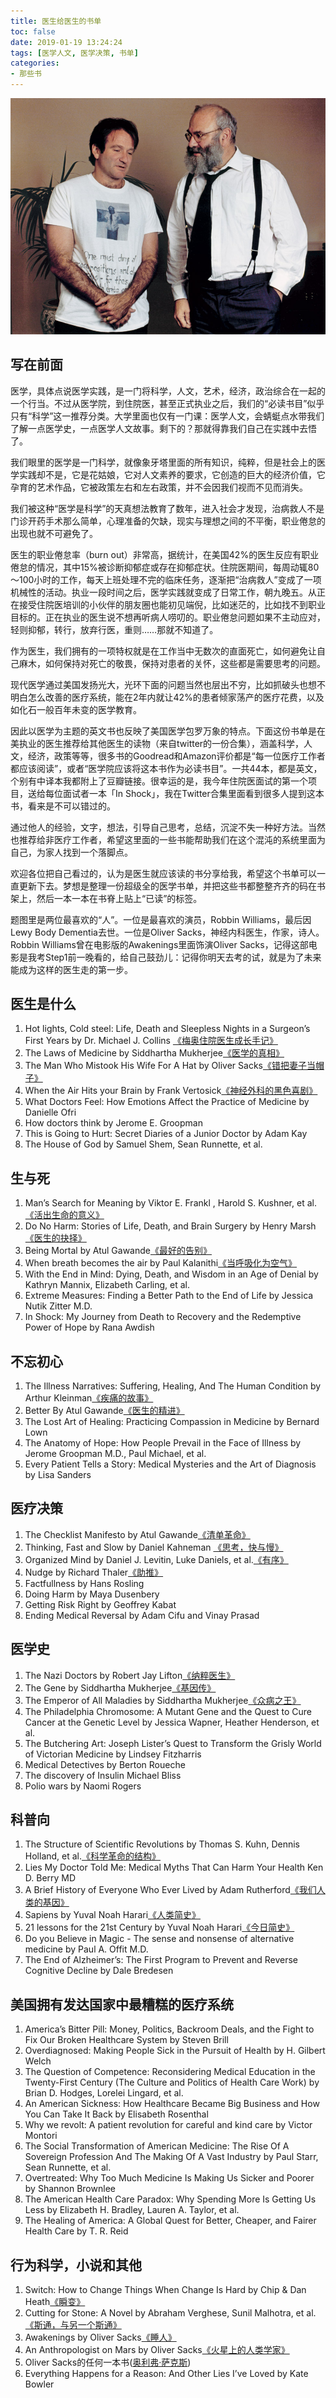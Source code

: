 ```yaml
---
title: 医生给医生的书单
toc: false
date: 2019-01-19 13:24:24
tags: [医学人文, 医学决策, 书单]
categories:
- 那些书
---
```


![Robbin Williams and Oliver Sacks](OandR.jpg)

<!--more-->

## 写在前面

医学，具体点说医学实践，是一门将科学，人文，艺术，经济，政治综合在一起的一个行当。不过从医学院，到住院医，甚至正式执业之后，我们的“必读书目”似乎只有“科学”这一推荐分类。大学里面也仅有一门课：医学人文，会蜻蜓点水带我们了解一点医学史，一点医学人文故事。剩下的？那就得靠我们自己在实践中去悟了。

我们眼里的医学是一门科学，就像象牙塔里面的所有知识，纯粹，但是社会上的医学实践却不是，它是花姑娘，它对人文素养的要求，它创造的巨大的经济价值，它孕育的艺术作品，它被政策左右和左右政策，并不会因我们视而不见而消失。

我们被这种“医学是科学”的天真想法教育了数年，进入社会才发现，治病救人不是门诊开药手术那么简单，心理准备的欠缺，现实与理想之间的不平衡，职业倦怠的出现也就不可避免了。

医生的职业倦怠率（burn out）非常高，据统计，在美国42%的医生反应有职业倦怠的情况，其中15%被诊断抑郁症或存在抑郁症状。住院医期间，每周动辄80～100小时的工作，每天上班处理不完的临床任务，逐渐把“治病救人”变成了一项机械性的活动。执业一段时间之后，医学实践就变成了日常工作，朝九晚五。从正在接受住院医培训的小伙伴的朋友圈也能初见端倪，比如迷茫的，比如找不到职业目标的。正在执业的医生说不想再听病人唠叨的。职业倦怠问题如果不主动应对，轻则抑郁，转行，放弃行医，重则……那就不知道了。

作为医生，我们拥有的一项特权就是在工作当中无数次的直面死亡，如何避免让自己麻木，如何保持对死亡的敬畏，保持对患者的关怀，这些都是需要思考的问题。

现代医学通过美国发扬光大，光环下面的问题当然也层出不穷，比如抓破头也想不明白怎么改善的医疗系统，能在2年内就让42%的患者倾家荡产的医疗花费，以及如化石一般百年未变的医学教育。

因此以医学为主题的英文书也反映了美国医学包罗万象的特点。下面这份书单是在美执业的医生推荐给其他医生的读物（来自twitter的一份合集），涵盖科学，人文，经济，政策等等，很多书的Goodread和Amazon评价都是“每一位医疗工作者都应该阅读”，或者“医学院应该将这本书作为必读书目”。一共44本，都是英文，个别有中译本我都附上了豆瓣链接。很幸运的是，我今年住院医面试的第一个项目，送给每位面试者一本「In Shock」，我在Twitter合集里面看到很多人提到这本书，看来是不可以错过的。

通过他人的经验，文字，想法，引导自己思考，总结，沉淀不失一种好方法。当然也推荐给非医疗工作者，希望这里面的一些书能帮助我们在这个混沌的系统里面为自己，为家人找到一个落脚点。

欢迎各位把自己看过的，认为是医生就应该读的书分享给我，希望这个书单可以一直更新下去。梦想是整理一份超级全的医学书单，并把这些书都整整齐齐的码在书架上，然后一本一本在书脊上贴上“已读”的标签。

题图里是两位最喜欢的“人”。一位是最喜欢的演员，Robbin Williams，最后因Lewy Body Dementia去世。一位是Oliver Sacks，神经内科医生，作家，诗人。Robbin Williams曾在电影版的Awakenings里面饰演Oliver Sacks，记得这部电影是我考Step1前一晚看的，给自己鼓劲儿：记得你明天去考的试，就是为了未来能成为这样的医生走的第一步。

## 医生是什么

1. Hot lights, Cold steel: Life, Death and Sleepless Nights in a Surgeon’s First Years by Dr. Michael J. Collins [《梅奥住院医生成长手记》](https://book.douban.com/subject/26759891/)
2. The Laws of Medicine by Siddhartha Mukherjee[《医学的真相》](https://book.douban.com/subject/26844088/)
3. The Man Who Mistook His Wife For A Hat by Oliver Sacks[《错把妻子当帽子》](https://book.douban.com/subject/4742971/)
4. When the Air Hits your Brain by Frank Vertosick[《神经外科的黑色喜剧》](https://book.douban.com/subject/1852700/)
5. What Doctors Feel: How Emotions Affect the Practice of Medicine by Danielle Ofri 
6. How doctors think by Jerome E. Groopman
7. This is Going to Hurt: Secret Diaries of a Junior Doctor by Adam Kay
8. The House of God by Samuel Shem, Sean Runnette, et al.

## 生与死

1. Man’s Search for Meaning by Viktor E. Frankl , Harold S. Kushner, et al.[《活出生命的意义》](https://book.douban.com/subject/5330333/)
2. Do No Harm: Stories of Life, Death, and Brain Surgery by Henry Marsh [《医生的抉择》](https://book.douban.com/subject/27059494/)
3. Being Mortal by Atul Gawande[《最好的告别》](https://book.douban.com/subject/26576861/)
4. When breath becomes the air by Paul Kalanithi[《当呼吸化为空气》](https://book.douban.com/subject/26896859/)
5. With the End in Mind: Dying, Death, and Wisdom in an Age of Denial by Kathryn Mannix, Elizabeth Carling, et al.
6. Extreme Measures: Finding a Better Path to the End of Life by Jessica Nutik Zitter M.D.
7. In Shock: My Journey from Death to Recovery and the Redemptive Power of Hope by Rana Awdish

## 不忘初心

1. The Illness Narratives: Suffering, Healing, And The Human Condition by Arthur Kleinman[《疾痛的故事》](https://book.douban.com/subject/27609306/)
2. Better By Atul Gawande[《医生的精进》](https://book.douban.com/subject/26578141/)
3. The Lost Art of Healing: Practicing Compassion in Medicine by Bernard Lown
4. The Anatomy of Hope: How People Prevail in the Face of Illness by Jerome Groopman M.D., Paul Michael, et al.
5. Every Patient Tells a Story: Medical Mysteries and the Art of Diagnosis by Lisa Sanders

## 医疗决策

1. The Checklist Manifesto by Atul Gawande[《清单革命》](https://book.douban.com/subject/10788371/)
2. Thinking, Fast and Slow by Daniel Kahneman [《思考，快与慢》](https://book.douban.com/subject/10785583/)
3. Organized Mind by Daniel J. Levitin, Luke Daniels, et al.[《有序》](https://book.douban.com/subject/30205294/)
4. Nudge by Richard Thaler[《助推》](https://book.douban.com/subject/4022709/)
5. Factfullness by Hans Rosling
6. Doing Harm by Maya Dusenbery 
7. Getting Risk Right by Geoffrey Kabat
8. Ending Medical Reversal by Adam Cifu and Vinay Prasad

## 医学史

1. The Nazi Doctors by Robert Jay Lifton[《纳粹医生》](https://book.douban.com/subject/26865732/)
2. The Gene by Siddhartha Mukherjee[《基因传》](https://book.douban.com/subject/27168433/)
3. The Emperor of All Maladies by Siddhartha Mukherjee[《众病之王》](https://book.douban.com/subject/20507206/)
4. The Philadelphia Chromosome: A Mutant Gene and the Quest to Cure Cancer at the Genetic Level by Jessica Wapner, Heather Henderson, et al.
5. The Butchering Art: Joseph Lister’s Quest to Transform the Grisly World of Victorian Medicine by Lindsey Fitzharris 
6. Medical Detectives by Berton Roueche
7. The discovery of Insulin Michael Bliss 
8. Polio wars by Naomi Rogers

## 科普向

1. The Structure of Scientific Revolutions by Thomas S. Kuhn, Dennis Holland, et al.[《科学革命的结构》](https://book.douban.com/subject/1123740/)
2. Lies My Doctor Told Me: Medical Myths That Can Harm Your Health Ken D. Berry MD
3. A Brief History of Everyone Who Ever Lived by Adam Rutherford[《我们人类的基因》](https://book.douban.com/subject/27084491/)
4. Sapiens by Yuval Noah Harari[《人类简史》](https://book.douban.com/subject/26953606/)
5. 21 lessons for the 21st Century by Yuval Noah Harari[《今日简史》](https://book.douban.com/subject/30259720/)
6. Do you Believe in Magic - The sense and nonsense of alternative medicine by Paul A. Offit M.D.
7. The End of Alzheimer’s: The First Program to Prevent and Reverse Cognitive Decline by Dale Bredesen

## 美国拥有发达国家中最糟糕的医疗系统

1. America’s Bitter Pill: Money, Politics, Backroom Deals, and the Fight to Fix Our Broken Healthcare System by Steven Brill 
2. Overdiagnosed: Making People Sick in the Pursuit of Health by H. Gilbert Welch
3. The Question of Competence: Reconsidering Medical Education in the Twenty-First Century (The Culture and Politics of Health Care Work) by Brian D. Hodges, Lorelei Lingard, et al.
4. An American Sickness: How Healthcare Became Big Business and How You Can Take It Back by Elisabeth Rosenthal 
5. Why we revolt: A patient revolution for careful and kind care by Victor Montori
6. The Social Transformation of American Medicine: The Rise Of A Sovereign Profession And The Making Of A Vast Industry by Paul Starr, Sean Runnette, et al.
7. Overtreated: Why Too Much Medicine Is Making Us Sicker and Poorer by Shannon Brownlee 
8. The American Health Care Paradox: Why Spending More Is Getting Us Less by Elizabeth H. Bradley, Lauren A. Taylor, et al.
9. The Healing of America: A Global Quest for Better, Cheaper, and Fairer Health Care by T. R. Reid 

## 行为科学，小说和其他

1. Switch: How to Change Things When Change Is Hard by  Chip & Dan Heath[《瞬变》](https://book.douban.com/subject/5336008/)
2. Cutting for Stone: A Novel by Abraham Verghese, Sunil Malhotra, et al.[《斯通，与另一个斯通》](https://book.douban.com/subject/20428300/)
3. Awakenings by Oliver Sacks[《睡人》](https://book.douban.com/subject/6114839/)
4. An Anthropologist on Mars by Oliver Sacks[《火星上的人类学家》](https://book.douban.com/subject/4821765/)
5. Oliver Sacks的任何一本书([奥利弗·萨克斯](https://book.douban.com/author/302568/))
6. Everything Happens for a Reason: And Other Lies I’ve Loved by Kate Bowler
